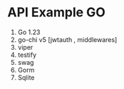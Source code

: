 # API Example GO

1. Go 1.23
2. go-chi v5 [jwtauth , middlewares]
3. viper
4. testify
5. swag
6. Gorm
7. Sqlite
